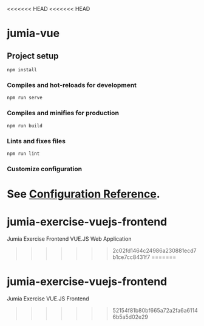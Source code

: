 <<<<<<< HEAD
<<<<<<< HEAD
# jumia-vue

## Project setup
```
npm install
```

### Compiles and hot-reloads for development
```
npm run serve
```

### Compiles and minifies for production
```
npm run build
```

### Lints and fixes files
```
npm run lint
```

### Customize configuration
See [Configuration Reference](https://cli.vuejs.org/config/).
=======
# jumia-exercise-vuejs-frontend
Jumia Exercise Frontend VUE.JS Web Application
>>>>>>> 2c02fd1464c24986a230881ecd7b1ce7cc8431f7
=======
# jumia-exercise-vuejs-frontend
Jumia Exercise VUE.JS Frontend
>>>>>>> 52154f81b80bf665a72a2fa6a61146b5a5d02e29
